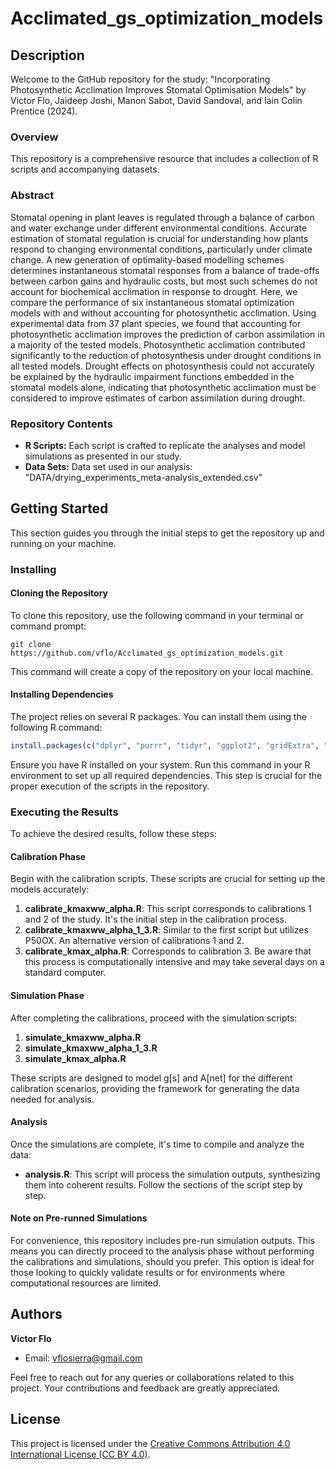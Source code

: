 # Acclimated_gs_optimization_models

## Description

Welcome to the GitHub repository for the study: "Incorporating Photosynthetic Acclimation Improves Stomatal Optimisation Models" by Victor Flo, Jaideep Joshi, Manon Sabot, David Sandoval, and Iain Colin Prentice (2024).

### Overview
This repository is a comprehensive resource that includes a collection of R scripts and accompanying datasets.

### Abstract
Stomatal opening in plant leaves is regulated through a balance of carbon and water exchange under different environmental conditions. Accurate estimation of stomatal regulation is crucial for understanding how plants respond to changing environmental conditions, particularly under climate change. A new generation of optimality-based modelling schemes determines instantaneous stomatal responses from a balance of trade-offs between carbon gains and hydraulic costs, but most such schemes do not account for biochemical acclimation in response to drought. Here, we compare the performance of six instantaneous stomatal optimization models with and without accounting for photosynthetic acclimation. Using experimental data from 37 plant species, we found that accounting for photosynthetic acclimation improves the prediction of carbon assimilation in a majority of the tested models.  Photosynthetic acclimation contributed significantly to the reduction of photosynthesis under drought conditions in all tested models. Drought effects on photosynthesis could not accurately be explained by the hydraulic impairment functions embedded in the stomatal models alone, indicating that photosynthetic acclimation must be considered to improve estimates of carbon assimilation during drought.

### Repository Contents
- **R Scripts:** Each script is crafted to replicate the analyses and model simulations as presented in our study.
- **Data Sets:** Data set used in our analysis: "DATA/drying_experiments_meta-analysis_extended.csv"


## Getting Started

This section guides you through the initial steps to get the repository up and running on your machine.

### Installing

#### Cloning the Repository
To clone this repository, use the following command in your terminal or command prompt:

```
git clone https://github.com/vflo/Acclimated_gs_optimization_models.git
```

This command will create a copy of the repository on your local machine.

#### Installing Dependencies
The project relies on several R packages. You can install them using the following R command:

```R
install.packages(c("dplyr", "purrr", "tidyr", "ggplot2", "gridExtra", "scales", "zoo", "stringr", "DEoptim", "optimr", "lmerTest", "ggpubr", "ggalt", "grid", "ggpattern", "gridExtra", "MASS", "psych", "effects", "emmeans", "rstatix"))
```

Ensure you have R installed on your system. Run this command in your R environment to set up all required dependencies. This step is crucial for the proper execution of the scripts in the repository.


### Executing the Results

To achieve the desired results, follow these steps:

#### Calibration Phase
Begin with the calibration scripts. These scripts are crucial for setting up the models accurately:
1. **calibrate_kmaxww_alpha.R**: This script corresponds to calibrations 1 and 2 of the study. It's the initial step in the calibration process.
2. **calibrate_kmaxww_alpha_1_3.R**: Similar to the first script but utilizes P50OX. An alternative version of calibrations 1 and 2.
3. **calibrate_kmax_alpha.R**: Corresponds to calibration 3. Be aware that this process is computationally intensive and may take several days on a standard computer.

#### Simulation Phase
After completing the calibrations, proceed with the simulation scripts:
1. **simulate_kmaxww_alpha.R**
2. **simulate_kmaxww_alpha_1_3.R**
3. **simulate_kmax_alpha.R**

These scripts are designed to model g[s] and A[net] for the different calibration scenarios, providing the framework for generating the data needed for analysis.

#### Analysis
Once the simulations are complete, it's time to compile and analyze the data:
- **analysis.R**: This script will process the simulation outputs, synthesizing them into coherent results. Follow the sections of the script step by step.

#### Note on Pre-runned Simulations
For convenience, this repository includes pre-run simulation outputs. This means you can directly proceed to the analysis phase without performing the calibrations and simulations, should you prefer. This option is ideal for those looking to quickly validate results or for environments where computational resources are limited.


## Authors

**Victor Flo**
- Email: [vflosierra@gmail.com](mailto:vflosierra@gmail.com)

Feel free to reach out for any queries or collaborations related to this project. Your contributions and feedback are greatly appreciated.


## License
This project is licensed under the [Creative Commons Attribution 4.0 International License (CC BY 4.0)](https://creativecommons.org/licenses/by/4.0/).
